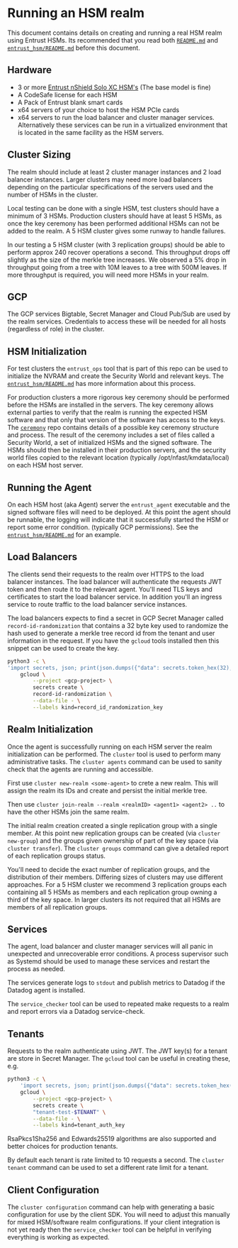 # Running an HSM realm

This document contains details on creating and running a real HSM realm using
Entrust HSMs. Its recommended that you read both [`README.md`](./README.md) and
[`entrust_hsm/README.md`](./entrust_hsm/README.md) before this document.


## Hardware

* 3 or more [Entrust nShield Solo XC HSM's](https://www.entrust.com/products/hsm/nshield-solo) (The base model is fine)
* A CodeSafe license for each HSM
* A Pack of Entrust blank smart cards
* x64 servers of your choice to host the HSM PCIe cards
* x64 servers to run the load balancer and cluster manager services.
  Alternatively these services can be run in a virtualized environment that is
  located in the same facility as the HSM servers.

## Cluster Sizing

The realm should include at least 2 cluster manager instances and 2 load
balancer instances. Larger clusters may need more load balancers depending on
the particular specifications of the servers used and the number of HSMs in the
cluster.

Local testing can be done with a single HSM, test clusters should have a minimum
of 3 HSMs. Production clusters should have at least 5 HSMs, as once the key
ceremony has been performed additional HSMs can not be added to the realm. A 5
HSM cluster gives some runway to handle failures.

In our testing a 5 HSM cluster (with 3 replication groups) should be able to
perform approx 240 recover operations a second. This throughput drops off
slightly as the size of the merkle tree increases. We observed a 5% drop in
throughput going from a tree with 10M leaves to a tree with 500M leaves. If more
throughput is required, you will need more HSMs in your realm.

## GCP

The GCP services Bigtable, Secret Manager and Cloud Pub/Sub are used by the
realm services. Credentials to access these will be needed for all hosts
(regardless of role) in the cluster.

## HSM Initialization

For test clusters the `entrust_ops` tool that is part of this repo can be used
to initialize the NVRAM and create the Security World and relevant keys. The
[`entrust_hsm/README.md`](./entrust_hsm/README.md) has more information about
this process.

For production clusters a more rigorous key ceremony should be performed before
the HSMs are installed in the servers. The key ceremony allows external parties
to verify that the realm is running the expected HSM software and that only that
version of the software has access to the keys. The
[`ceremony`](https://github.com/juicebox-systems/ceremony) repo contains details
of a possible key ceremony structure and process. The result of the ceremony
includes a set of files called a Security World, a set of initialized HSMs and
the signed software. The HSMs should then be installed in their production
servers, and the security world files copied to the relevant location (typically
/opt/nfast/kmdata/local) on each HSM host server.

## Running the Agent

On each HSM host (aka Agent) server the `entrust_agent` executable and the signed
software files will need to be deployed. At this point the agent should be
runnable, the logging will indicate that it successfully started the HSM or
report some error condition. (typically GCP permissions). See the
[`entrust_hsm/README.md`](./entrust_hsm/README.md) for an example.

## Load Balancers

The clients send their requests to the realm over HTTPS to the load balancer
instances. The load balancer will authenticate the requests JWT token and then
route it to the relevant agent. You'll need TLS keys and certificates to start
the load balancer service. In addition you'll an ingress service to route
traffic to the load balancer service instances.

The load balancers expects to find a secret in GCP Secret Manager called
`record-id-randomization` that contains a 32 byte key used to randomize the hash
used to generate a merkle tree record id from the tenant and user information in
the request. If you have the `gcloud` tools installed then this snippet can be
used to create the key.

```sh
python3 -c \
'import secrets, json; print(json.dumps({"data": secrets.token_hex(32), "encoding": "Hex", "algorithm": "Blake2sMac256"}), end="")' | \
    gcloud \
        --project <gcp-project> \
        secrets create \
        record-id-randomization \
        --data-file - \
        --labels kind=record_id_randomization_key
```

## Realm Initialization

Once the agent is successfully running on each HSM server the realm
initialization can be performed. The `cluster` tool is used to perform many
administrative tasks. The `cluster agents` command can be used to sanity check
that the agents are running and accessible.

First use `cluster new-realm <some-agent>` to crete a new realm. This will
assign the realm its IDs and create and persist the initial merkle tree.
 
Then use `cluster join-realm --realm <realmID> <agent1> <agent2> ..` to have
the other HSMs join the same realm.

The initial realm creation created a single replication group with a single
member. At this point new replication groups can be created (via
`cluster new-group`) and the groups given ownership of part of the key space (via
`cluster transfer`). The `cluster groups` command can give a detailed report of
each replication groups status.

You'll need to decide the exact number of replication groups, and the
distribution of their members. Differing sizes of clusters may use different
approaches. For a 5 HSM cluster we recommend 3 replication groups each
containing all 5 HSMs as members and each replication group owning a third of
the key space. In larger clusters its not required that all HSMs are members of
all replication groups.

## Services

The agent, load balancer and cluster manager services will all panic in
unexpected and unrecoverable error conditions. A process supervisor such as
Systemd should be used to manage these services and restart the process as
needed.

The services generate logs to `stdout` and publish metrics to Datadog if the
Datadog agent is installed.

The `service_checker` tool can be used to repeated make requests to a realm and
report errors via a Datadog service-check.

## Tenants

Requests to the realm authenticate using JWT. The JWT key(s) for a tenant are
store in Secret Manager. The `gcloud` tool can be useful in creating these, e.g.

```sh
python3 -c \
    'import secrets, json; print(json.dumps({"data": secrets.token_hex(32), "encoding": "Hex", "algorithm": "HmacSha256"}), end="")' | \
    gcloud \
        --project <gcp-project> \
        secrets create \
        "tenant-test-$TENANT" \
        --data-file - \
        --labels kind=tenant_auth_key
```

RsaPkcs1Sha256 and Edwards25519 algorithms are also supported and better choices
for production tenants.

By default each tenant is rate limited to 10 requests a second. The `cluster
tenant` command can be used to set a different rate limit for a tenant.


## Client Configuration

The `cluster configuration` command can help with generating a basic
configuration for use by the client SDK. You will need to adjust this manually
for mixed HSM/software realm configurations. If your client integration is not
yet ready then the `service_checker` tool can be helpful in verifying everything
is working as expected.
